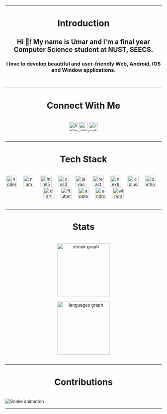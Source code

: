 <hr/>
<h1 align="center">Introduction</h1>
<h2 align="center">Hi 👋! My name is Umar and I'm a final year Computer Science student at NUST, SEECS.</h2>
<h3 align="center">I love to develop beautiful and user-friendly Web, Android, IOS and Window applications.</h3>
<br/>
<hr/>

<h1 align="center">Connect With Me</h1>
<br/>
<div align="center">
  <a href="https://www.linkedin.com/in/umar-tariq-/" target="_blank">
    <img src="https://img.shields.io/static/v1?message=LinkedIn&logo=linkedin&label=&color=0077B5&logoColor=white&labelColor=&style=flat" height="28" alt="linkedin logo"  />
  </a>
  <a href="mailto:official.umartariq@gmail.com?body=Assalam-u-alaikum!%0A" target="_blank">
    <img src="https://img.shields.io/static/v1?message=Gmail&logo=gmail&label=&color=D14836&logoColor=white&labelColor=&style=flat" height="28" alt="gmail logo"  />
  </a>
  <a href="https://www.instagram.com/umar_.tariq/" target="_blank">
    <img src="https://img.shields.io/static/v1?message=Instagram&logo=instagram&label=&color=E4405F&logoColor=white&labelColor=&style=flat" height="28" alt="instagram logo"  />
  </a>
</div>
<br/>

<hr/>
<h1 align="center">Tech Stack</h1>
<br/>
<div align="center">
  <img src="https://cdn.jsdelivr.net/gh/devicons/devicon/icons/nodejs/nodejs-plain-wordmark.svg" height="35" alt="nodejs logo"  />
  <img width="13" />
  <img src="https://cdn.jsdelivr.net/gh/devicons/devicon/icons/npm/npm-original-wordmark.svg" height="35" alt="npm logo"  />
  <img width="13" />
  <img src="https://cdn.jsdelivr.net/gh/devicons/devicon/icons/html5/html5-plain-wordmark.svg" height="35" alt="html5 logo"  />
  <img width="13" />
  <img src="https://cdn.jsdelivr.net/gh/devicons/devicon/icons/css3/css3-plain-wordmark.svg" height="35" alt="css3 logo"  />
  <img width="13" />
  <img src="https://cdn.jsdelivr.net/gh/devicons/devicon/icons/javascript/javascript-original.svg" height="35" alt="javascript logo"  />
  <img width="13" />
  <img src="https://cdn.jsdelivr.net/gh/devicons/devicon/icons/react/react-original-wordmark.svg" height="35" alt="react logo"  />
  <img width="13" />
  <img src="https://cdn.jsdelivr.net/gh/devicons/devicon/icons/nextjs/nextjs-original.svg" height="35" alt="nextjs logo"  />
  <img width="13" />
  <img src="https://cdn.jsdelivr.net/gh/devicons/devicon/icons/cplusplus/cplusplus-original.svg" height="35" alt="cplusplus logo"  />
  <img width="13" />
  <img src="https://cdn.jsdelivr.net/gh/devicons/devicon/icons/python/python-original-wordmark.svg" height="35" alt="python logo"  />
  <img width="13" />
  <img src="https://cdn.jsdelivr.net/gh/devicons/devicon/icons/dart/dart-original.svg" height="35" alt="dart logo"  />
  <img width="13" />
  <img src="https://cdn.jsdelivr.net/gh/devicons/devicon/icons/flutter/flutter-original.svg" height="35" alt="flutter logo"  />
  <img width="13" />
  <img src="https://cdn.jsdelivr.net/gh/devicons/devicon/icons/apple/apple-original.svg" height="35" alt="apple logo"  />
  <img width="13" />
  <img src="https://cdn.jsdelivr.net/gh/devicons/devicon/icons/android/android-plain-wordmark.svg" height="35" alt="android logo"  />
  <img width="13" />
  <img src="https://cdn.jsdelivr.net/gh/devicons/devicon/icons/windows8/windows8-original.svg" height="35" alt="windows8 logo"  />
</div>
<br/>

<hr/>
<h1 align="center">Stats</h1>
<br/>
<div align="center">
  <img src="https://streak-stats.demolab.com?user=umar-tariq-1&locale=en&mode=daily&theme=swift&hide_border=false&border_radius=6&date_format=j%20M%5B%20Y%5D" height="170" alt="streak graph" /> <br>
  <br/>
  <img src="https://github-readme-stats.vercel.app/api/top-langs?username=umar-tariq-1&locale=en&hide_title=true&layout=compact&card_width=320&langs_count=8&theme=swift&hide_border=false&custom_title=Used%20Languages" height="170" alt="languages graph"  />
</div>
<br/>

<hr/>
<h1 align="center">Contributions</h1>
<br/>
<img src="https://raw.githubusercontent.com/umar-tariq-1/umar-tariq-1/output/snake.svg" alt="Snake animation" />
<br>
<hr/>
